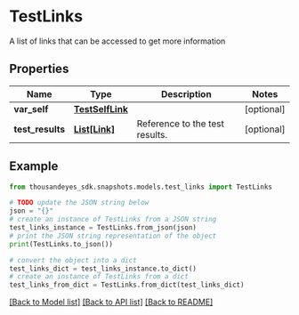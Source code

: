 # TestLinks

A list of links that can be accessed to get more information

## Properties

Name | Type | Description | Notes
------------ | ------------- | ------------- | -------------
**var_self** | [**TestSelfLink**](TestSelfLink.md) |  | [optional] 
**test_results** | [**List[Link]**](Link.md) | Reference to the test results. | [optional] 

## Example

```python
from thousandeyes_sdk.snapshots.models.test_links import TestLinks

# TODO update the JSON string below
json = "{}"
# create an instance of TestLinks from a JSON string
test_links_instance = TestLinks.from_json(json)
# print the JSON string representation of the object
print(TestLinks.to_json())

# convert the object into a dict
test_links_dict = test_links_instance.to_dict()
# create an instance of TestLinks from a dict
test_links_from_dict = TestLinks.from_dict(test_links_dict)
```
[[Back to Model list]](../README.md#documentation-for-models) [[Back to API list]](../README.md#documentation-for-api-endpoints) [[Back to README]](../README.md)


